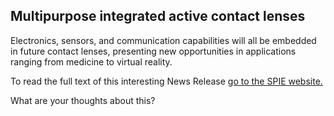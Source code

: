 ## Multipurpose integrated active contact lenses

Electronics, sensors, and communication capabilities will all be embedded in future contact lenses, presenting new opportunities in applications ranging from medicine to virtual reality.
<!--break-->
To read the full text of this interesting News Release [go to the SPIE website.](http://spie.org/x35114.xml?ArticleID=x35114) 

What are your thoughts about this?